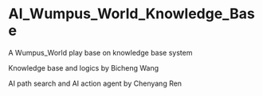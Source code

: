# AI_Wumpus_World_Knowledge_Base
A Wumpus_World play base on knowledge base system

Knowledge base and logics by Bicheng Wang

AI path search and AI action agent by Chenyang Ren
